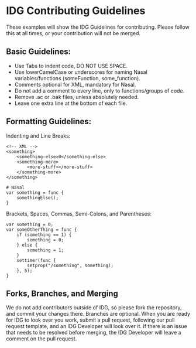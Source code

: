 # IDG Contributing Guidelines

These examples will show the IDG Guidelines for contributing. Please follow this at all times, or your contribution will not be merged.

## Basic Guidelines:
- Use Tabs to indent code, DO NOT USE SPACE.
- Use lowerCamelCase or underscores for naming Nasal variables/functions (someFunction, some_function).
- Comments optional for XML, mandatory for Nasal.
- Do not add a comment to every line, only to functions/groups of code.
- Remove .ac or .bak files, unless absolutely needed.
- Leave one extra line at the bottom of each file.

## Formatting Guidelines:
Indenting and Line Breaks:
```
<!-- XML -->
<something>
	<something-else>0</something-else>
	<something-more>
		<more-stuff></more-stuff>
	</something-more>
</something>
```

```
# Nasal
var something = func {
	somethingElse();
}
```
Brackets, Spaces, Commas, Semi-Colons, and Parentheses:
```
var something = 0;
var someOtherThing = func {
	if (something == 1) {
		something = 0;
	} else {
		something = 1;
	}
	settimer(func {
		setprop("/something", something);
	}, 5);
}
```

## Forks, Branches, and Merging
We do not add contributors outside of IDG, so please fork the repository, and commit your changes there. Branches are optional. When you are ready for IDG to look over you work, submit a pull request, following our pull request template, and an IDG Developer will look over it. If there is an issue that needs to be resolved before merging, the IDG Developer will leave a comment on the pull request.

